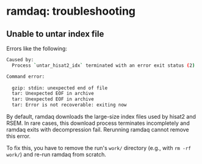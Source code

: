 # ramdaq: troubleshooting

## Unable to untar index file

Errors like the following:

```bash
Caused by:
  Process `untar_hisat2_idx` terminated with an error exit status (2)
```

```bash
Command error:
  
  gzip: stdin: unexpected end of file
  tar: Unexpected EOF in archive
  tar: Unexpected EOF in archive
  tar: Error is not recoverable: exiting now
```

By default, ramdaq downloads the large-size index files used by hisat2 and RSEM. In rare cases, this download process terminates incompletely and ramdaq exits with decompression fail. Rerunning ramdaq cannot remove this error.

To fix this, you have to remove the run's ```work/``` directory (e.g., with ```rm -rf work/```) and re-run ramdaq from scratch.
